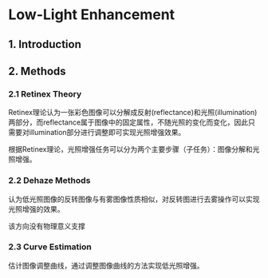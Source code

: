 # Low-Light Enhancement

## 1. Introduction

## 2. Methods
### 2.1 Retinex Theory
Retinex理论认为一张彩色图像可以分解成反射(reflectance)和光照(illumination)两部分，而reflectance属于图像中的固定属性，不随光照的变化而变化，因此只需要对illumination部分进行调整即可实现光照增强效果。

根据Retinex理论，光照增强任务可以分为两个主要步骤（子任务）：图像分解和光照增强。
### 2.2 Dehaze Methods
认为低光照图像的反转图像与有雾图像性质相似，对反转图进行去雾操作可以实现光照增强的效果。

该方向没有物理意义支撑

### 2.3 Curve Estimation
估计图像调整曲线，通过调整图像曲线的方法实现低光照增强。